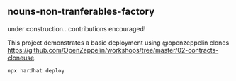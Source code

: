 ## nouns-non-tranferables-factory

under construction.. contributions encouraged!

This project demonstrates a basic deployment using @openzeppelin clones https://github.com/OpenZeppelin/workshops/tree/master/02-contracts-cloneuse.

```shell
npx hardhat deploy
```
